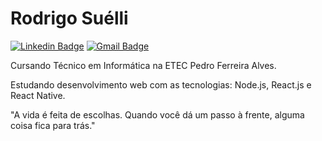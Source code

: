 # Rodrigo Suélli

[![Linkedin Badge](https://img.shields.io/badge/-Rodrigo%20Suélli-6a42f4?style=flat-square&logo=Linkedin&logoColor=white&link=https://www.linkedin.com/in/rodrigosuelli/)](https://www.linkedin.com/in/rodrigosuelli/) 
[![Gmail Badge](https://img.shields.io/badge/-rodrigosuellli@gmail.com-6a42f4?style=flat-square&logo=Gmail&logoColor=white&link=mailto:rodrigosuellli@gmail.com)](mailto:rodrigosuellli@gmail.com)

Cursando Técnico em Informática na ETEC Pedro Ferreira Alves.

Estudando desenvolvimento web com as tecnologias: Node.js, React.js e React Native.

"A vida é feita de escolhas. Quando você dá um passo à frente, alguma coisa fica para trás."

